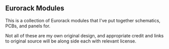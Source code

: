 Eurorack Modules
----------------

This is a collection of Eurorack modules that I've put together schematics, PCBs, and panels for.

Not all of these are my own original design, and appropriate credit and links to original source will be along side each with relevant license.



